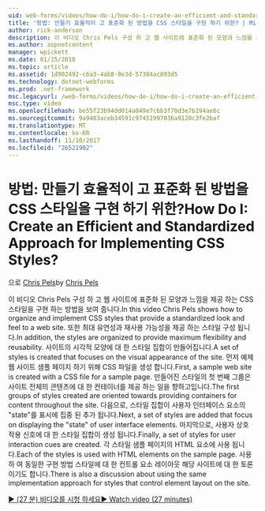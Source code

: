 ```yaml
---
uid: web-forms/videos/how-do-i/how-do-i-create-an-efficient-and-standardized-approach-for-implementing-css-styles
title: '방법: 만들기 효율적이 고 표준화 된 방법을 CSS 스타일을 구현 하기 위한? | Microsoft 문서'
author: rick-anderson
description: 이 비디오 Chris Pels 구성 하 고 웹 사이트에 표준화 된 모양과 느낌을 제공 하는 CSS 스타일을 구현 하는 방법을 보여 줍니다. 또한 스타일은...
ms.author: aspnetcontent
manager: wpickett
ms.date: 01/15/2010
ms.topic: article
ms.assetid: 1d902492-c6a3-4ab8-8e3d-57384ac893d5
ms.technology: dotnet-webforms
ms.prod: .net-framework
msc.legacyurl: /web-forms/videos/how-do-i/how-do-i-create-an-efficient-and-standardized-approach-for-implementing-css-styles
msc.type: video
ms.openlocfilehash: be55f23b94dd014a049e7cbb3f70d3e7b194ae6c
ms.sourcegitcommit: 9a9483aceb34591c97451997036a9120c3fe2baf
ms.translationtype: MT
ms.contentlocale: ko-KR
ms.lasthandoff: 11/10/2017
ms.locfileid: "26521902"
---
```

<a name="how-do-i-create-an-efficient-and-standardized-approach-for-implementing-css-styles"></a><span data-ttu-id="93e8f-105">방법: 만들기 효율적이 고 표준화 된 방법을 CSS 스타일을 구현 하기 위한?</span><span class="sxs-lookup"><span data-stu-id="93e8f-105">How Do I: Create an Efficient and Standardized Approach for Implementing CSS Styles?</span></span>
====================
<span data-ttu-id="93e8f-106">으로 [Chris Pels](https://twitter.com/chrispels)</span><span class="sxs-lookup"><span data-stu-id="93e8f-106">by [Chris Pels](https://twitter.com/chrispels)</span></span>

<span data-ttu-id="93e8f-107">이 비디오 Chris Pels 구성 하 고 웹 사이트에 표준화 된 모양과 느낌을 제공 하는 CSS 스타일을 구현 하는 방법을 보여 줍니다.</span><span class="sxs-lookup"><span data-stu-id="93e8f-107">In this video Chris Pels shows how to organize and implement CSS styles that provide a standardized look and feel to a web site.</span></span> <span data-ttu-id="93e8f-108">또한 최대 유연성과 재사용 가능성을 제공 하는 스타일 구성 됩니다.</span><span class="sxs-lookup"><span data-stu-id="93e8f-108">In addition, the styles are organized to provide maximum flexibility and reusability.</span></span> <span data-ttu-id="93e8f-109">사이트의 시각적 모양에 대 한 스타일 집합이 만들어집니다.</span><span class="sxs-lookup"><span data-stu-id="93e8f-109">A set of styles is created that focuses on the visual appearance of the site.</span></span> <span data-ttu-id="93e8f-110">먼저 예제 웹 사이트 샘플 페이지 하기 위해 CSS 파일을 생성 합니다.</span><span class="sxs-lookup"><span data-stu-id="93e8f-110">First, a sample web site is created with a CSS file for a sample page.</span></span> <span data-ttu-id="93e8f-111">만들어진 스타일의 첫 번째 그룹은 사이트 전체의 콘텐츠에 대 한 컨테이너를 제공 하는 일을 향하고입니다.</span><span class="sxs-lookup"><span data-stu-id="93e8f-111">The first groups of styles created are oriented towards providing containers for content throughout the site.</span></span> <span data-ttu-id="93e8f-112">다음으로, 스타일 집합이 사용자 인터페이스 요소의 "state"를 표시에 집중 된 추가 됩니다.</span><span class="sxs-lookup"><span data-stu-id="93e8f-112">Next, a set of styles are added that focus on displaying the "state" of user interface elements.</span></span> <span data-ttu-id="93e8f-113">마지막으로, 사용자 상호 작용 신호에 대 한 스타일 집합이 생성 됩니다.</span><span class="sxs-lookup"><span data-stu-id="93e8f-113">Finally, a set of styles for user interaction cues are created.</span></span> <span data-ttu-id="93e8f-114">각 스타일 샘플 페이지의 HTML 요소에 사용 됩니다.</span><span class="sxs-lookup"><span data-stu-id="93e8f-114">Each of the styles is used with HTML elements on the sample page.</span></span> <span data-ttu-id="93e8f-115">사용 하 여 동일한 구현 방법 스타일에 대 한 컨트롤 요소 레이아웃 해당 사이트에 대 한 토론 이기도 합니다.</span><span class="sxs-lookup"><span data-stu-id="93e8f-115">There is also a discussion about using the same implementation approach for styles that control element layout on the site.</span></span>

[<span data-ttu-id="93e8f-116">&#9654; (27 분) 비디오를 시청 하세요</span><span class="sxs-lookup"><span data-stu-id="93e8f-116">&#9654; Watch video (27 minutes)</span></span>](https://channel9.msdn.com/Blogs/ASP-NET-Site-Videos/how-do-i-create-an-efficient-and-standardized-approach-for-implementing-css-styles)
